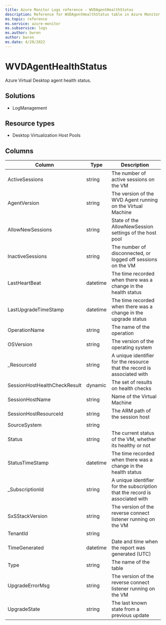 ```yaml
---
title: Azure Monitor Logs reference - WVDAgentHealthStatus
description: Reference for WVDAgentHealthStatus table in Azure Monitor Logs.
ms.topic: reference
ms.service: azure-monitor
ms.subservice: logs
ms.author: bwren
author: bwren
ms.date: 4/29/2022
---
```


# WVDAgentHealthStatus

 Azure Virtual Desktop agent health status.

## Solutions

- LogManagement
## Resource types

- Desktop Virtualization Host Pools




## Columns

| Column | Type | Description |
| --- | --- | --- |
| ActiveSessions | string | The number of active sessions on the VM |
| AgentVersion | string | The version of the WVD Agent running on the Virtual Machine |
| AllowNewSessions | string | State of the AllowNewSession settings of the host pool |
| InactiveSessions | string | The number of disconnected, or logged off sessions on the VM |
| LastHeartBeat | datetime | The time recorded when there was a change in the health status |
| LastUpgradeTimeStamp | datetime | The time recorded when there was a change in the upgrade status |
| OperationName | string | The name of the operation |
| OSVersion | string | The version of the operating system |
| _ResourceId | string | A unique identifier for the resource that the record is associated with |
| SessionHostHealthCheckResult | dynamic | The set of results on health checks |
| SessionHostName | string | Name of the Virtual Machine |
| SessionHostResourceId | string | The ARM path of the session host |
| SourceSystem | string |  |
| Status | string | The current status of the VM, whether its healthy or not |
| StatusTimeStamp | datetime | The time recorded when there was a change in the health status |
| _SubscriptionId | string | A unique identifier for the subscription that the record is associated with |
| SxSStackVersion | string | The version of the reverse connect listener running on the VM |
| TenantId | string |  |
| TimeGenerated | datetime | Date and time when the report was generated (UTC) |
| Type | string | The name of the table |
| UpgradeErrorMsg | string | The version of the reverse connect listener running on the VM |
| UpgradeState | string | The last known state from a previous update |
